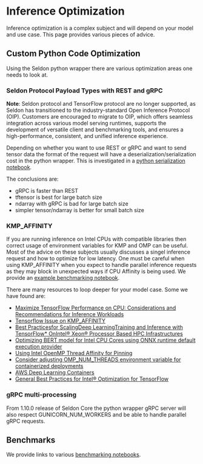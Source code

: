 # Inference Optimization

Inference optimization is a complex subject and will depend on your model and use case. This page provides various pieces of advice.


## Custom Python Code Optimization

Using the Seldon python wrapper there are various optimization areas one needs to look at.

### Seldon Protocol Payload Types with REST and gRPC

**Note**: Seldon protocol and TensorFlow protocol are no longer supported, as Seldon has transitioned to the industry-standard Open Inference Protocol (OIP). Customers are encouraged to migrate to OIP, which offers seamless integration across various model serving runtimes, supports the development of versatile client and benchmarking tools, and ensures a high-performance, consistent, and unified inference experience.


Depending on whether you want to use REST or gRPC and want to send tensor data the format of the request will have a deserialization/serialization cost in the python wrapper. This is investigated in a [python serialization notebook](../examples/python_serialization.html).

The conclusions are:

  * gRPC is faster than REST
  * tftensor is best for large batch size
  * ndarray with gRPC is bad for large batch size
  * simpler tensor/ndarray is better for small batch size

### KMP_AFFINITY

If you are running inference on Intel CPUs with compatible libraries then correct usage of environment variables for KMP and OMP can be useful. Most of the advice on these subjects usually discusses a singel inference request and how to optimize for low latency. One must be careful when using KMP_AFFINITY when you expect to handle parallel inference requests as they may block in unexpected ways if CPU Affinity is being used. We provide an [example benchmarking notebook](../examples/python_kmp_affinity.html).

There are many resources to loop deeper for your model case. Some we have found are:

   * [Maximize TensorFlow Performance on CPU: Considerations and Recommendations for Inference Workloads](https://software.intel.com/content/www/us/en/develop/articles/maximize-tensorflow-performance-on-cpu-considerations-and-recommendations-for-inference.html)
   * [Tensorflow Issue on KMP_AFFINITY](https://github.com/tensorflow/tensorflow/issues/29354)
   * [Best  Practicesfor  ScalingDeep  LearningTraining  and Inference with TensorFlow* OnIntel® Xeon® Processor Based HPC Infrastructures](https://indico.cern.ch/event/762142/sessions/290684/attachments/1752969/2841011/TensorFlow_Best_Practices_Intel_Xeon_AI-HPC_v1.0_Q3_2018.pdf)
   * [Optimizing BERT model for Intel CPU Cores using ONNX runtime default execution provider](https://cloudblogs.microsoft.com/opensource/2021/03/01/optimizing-bert-model-for-intel-cpu-cores-using-onnx-runtime-default-execution-provider/)
   * [Using Intel OpenMP Thread Affinity for Pinning](https://www.nas.nasa.gov/hecc/support/kb/using-intel-openmp-thread-affinity-for-pinning_285.html)
   * [Consider adjusting OMP_NUM_THREADS environment variable for containerized deployments](https://thoth-station.ninja/j/mkl_threads.html)
   * [AWS Deep Learning Containers](https://docs.aws.amazon.com/deep-learning-containers/latest/devguide/dlc-guide.pdf.pdf)
   * [General Best Practices for Intel® Optimization for TensorFlow](https://github.com/IntelAI/models/blob/master/docs/general/tensorflow/GeneralBestPractices.md)

### gRPC multi-processing

From 1.10.0 release of Seldon Core the python wrapper gRPC server will also respect GUNICORN_NUM_WORKERS and be able to handle parallel gRPC requests.

## Benchmarks

We provide links to various [benchmarking notebooks](../examples/notebooks.html#benchmarking-and-load-tests).

